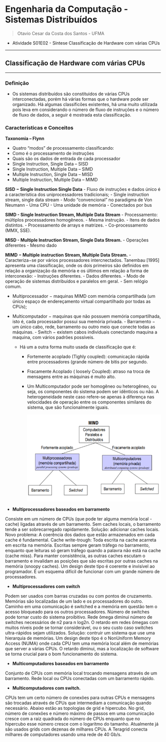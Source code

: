 # Engenharia da Computação - Sistemas Distribuídos
> Otavio Cesar da Costa dos Santos - UFMA

- Atividade S01E02 - Síntese Classificação de Hardware com várias CPUs

---
## Classificação de Hardware com várias CPUs
---

### Definição

- Os sistemas distribuídos são constituidos de várias CPUs interconectadas, porém há várias formas que o hardware pode ser organizado. Há algumas classificões existentes, há uma muito utilizada pois leva em considerando o número de fluxo de instruções e o número de fluxo de dados, a seguir é mostrada esta classificação.

### Características e Conceitos

**Taxonomia	– Flynn**
- Quatro “modos” de processamento classificando:
- Como é o processamento de instruções
- Quais são os dados de entrada de cada processador
- Single Instruction, Single Data – SISD
- Single Instruction, Multiple Data – SIMD
- Multiple Instruction, Single Data – MISD
- Multiple Instruction, Multiple Data – MIMD   

**SISD − Single Instruction Single Data**
    - Fluxo de instruções e dados único é a característica dos uniprocessadores tradicionais; 
    -  Single instruction stream, single data stream
    - Modo “convencional” no paradigma de Von Neumann
    - Uma CPU
    - Uma unidade de memória
    - Conectados por bus
    
**SIMD - Single Instruction Stream, Multiple Data Stream**
    - Processamento: múltiplos processadores homogêneos.
    - Mesma instrução.
    - Itens de dados distintos.
    - Processamento de arrays e matrizes.
    - Co-processamento (MMX, SSE).

**MISD - Multiple Instruction Stream, Single Data Stream.**
    - Operações diferentes
    - Mesmo dado

**MIMD − Multiple instruction Stream, Multiple Data Stream.**
    - Caracteriza−se por vários processadores intercnectados. Tanembau [1995] apresenta uma classificação, onde os dois primeiros são definidos em relação a organização da memória e os últimos em relação a forma de interconexão:
    - Instruções diferentes.
    - Dados diferentes.
    - Modo de operação de sistemas distribuídos e paralelos em geral.
    - Sem relógio comum.

- Multiprocessador − maquinas MIMD com memória compartilhada (um único espaço de endereçamento virtual compartilhado por todas as CPUs);

- Multicomputador − maquinas que não possuem memória compartilhada, isto é, cada processador possui sua memória privada.
        - Barramento − um único cabo, rede, barramento ou outro meio que conecte todas as máquinas.
        - Switch − existem cabos individuais conectando maquina a maquina, com vários padrões possíveis.
    - Há um a outra forma muito usada de classificação que é:  
        - Fortemente acoplado (Tighly coupled): comunicação rápida entre processadores (grande número de bitis por segundo.
        - Fracamente Acoplado ( loosely Coupled): atraso na troca de mensagens entre as máquinas é muito alto.
        - Um Multicomputador pode ser homogêneo ou heterogêneo, ou seja, os componentes do sistema podem ser idênticos ou não. A heterogeneidade neste caso refere-se apenas à diferença nas velocidades de operação entre os componentes similares do sistema, que são funcionalmente iguais. 
        
             ![](https://github.com/otaviocesar/sistemas-distribuidos-2020-3/blob/master/imagens/mimd.png?raw=true)
             
         
   
- **Multiprocessadores baseados em barramento**

Consiste em um número de CPUs (que pode ter alguma memória local - cache) ligadas através de um barramento. Sem caches locais, o barramento tende a ser sobrecarregado rapidamente. Solução: adicionar caches locais. Novo problema: A coerência dos dados que estão armazenados em cada cache é fundamental. Cache write-trough: Toda escrita na cache acarreta em escrita na memória. Escritas sempre geram tráfego no barramento, enquanto que leituras só geram tráfego quando a palavra não está na cache (cache miss). Para manter  consistência, as outras caches escutam o barramento e invalidam as posições que são escritas por outras caches na memória (snoopy caches). Um design deste tipo é coerente e invisível ao programador. É um esquema difícil de funcionar com um grande número de processadores.

- **Multiprocessadores com switch**

Podem ser usados com barras cruzadas ou com pontos de cruzamento. Memórias são localizadas de um lado e os processadores do outro. Caminho em uma comunicação é switched e a memória em questão tem o acesso bloqueado para os outros processadores. Número de switches pode tornar custo do sistema proibitivo. Rede ômega diminui número de switches necessários de n2 para n log2n. O retardo em redes ômegas com muitos níveis pode se tornar considerável, ou o seu custo caso switches ultra-rápidos sejam utilizados. Solução: contruir um sistema que use uma hierarquia de memórias. Um design deste tipo é o NonUniform Memory Access (NUMA) onde cada CPU tem uma memória local além de memórias que server a várias CPUs. O retardo diminui, mas a localização de software se torna crucial para o bom funcionamento do sistema.

- **Multicomputadores baseados em barramento**

Conjunto de CPUs com memória local trocando mensagens através de um barramento. Rede local ou CPUs conectadas com um barramento rápido.

- **Multicomputadores com switch.**

CPUs tem um certo número de conexões para outras CPUs e mensagens são trocadas através de CPUs que intermediam a comunicação quando necessário. Abaixo estão as topologias de grid e hipercubo. No grid, número de conexões e número máximo de passos em uma comunicação cresce com a raiz quadrada do número de CPUs enquanto que no hipercubo esse número cresce com o logaritmo do tamanho. Atualmente já são usados grids com dezenas de milhares CPUs. A Teragrid conecta milhares de computadores usando uma rede de 40 Gb/s.
